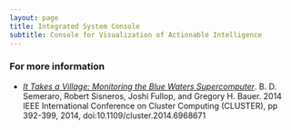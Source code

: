 ```yaml
---
layout: page
title: Integrated System Console
subtitle: Console for Visualization of Actionable Intelligence
---
```


### For more information ###
* *[It Takes a Village: Monitoring the Blue Waters Supercomputer](https://dx.doi.org/10.1109/cluster.2014.6968671)*. B. D. Semeraro, Robert Sisneros, Joshi Fullop, and Gregory H. Bauer. 2014 IEEE International Conference on Cluster Computing (CLUSTER), pp 392-399, 2014, doi:10.1109/cluster.2014.6968671
